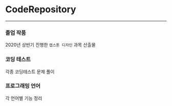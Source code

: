 # CodeRepository
---
### 졸업 작품
2020년 상반기 진행한 `캡스톤 디자인` 과목 산출물

### 코딩 테스트
각종 코딩테스트 문제 풀이

### 프로그래밍 언어
각 언어별 기능 정리